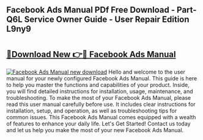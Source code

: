 ## Facebook Ads Manual PDf Free Download - Part-Q6L Service Owner Guide - User Repair Edition L9ny9

# <h2><a href="http://cf13148.oget.top/?id=Facebook+Ads+Manual">🔗Download New 👉🔴 Facebook Ads Manual</a></h2>

[![Facebook Ads Manual new download](https://i.imgur.com/5g1atiW.png)](http://cf13148.oget.top/?id=Facebook+Ads+Manual)
Hello and welcome to the user manual for your newly configured Facebook Ads Manual. This guide is here to help you master the functions and capabilities of your product. Inside, you will find detailed instructions for installation, usage, maintenance, and troubleshooting. To make the most of your Facebook Ads Manual, please read this user manual carefully before use. It includes clear instructions for installation, setup, and operation, as well as troubleshooting tips for common issues. This Facebook Ads Manual comes equipped with a wealth of features to enhance your daily life. Let's Get Started! Contact us today and let us help you make the most of your new Facebook Ads Manual.
